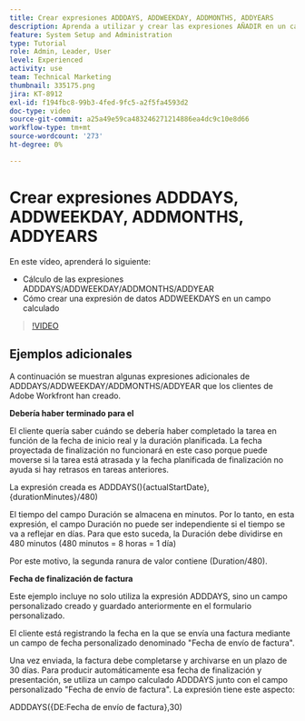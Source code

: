 ```yaml
---
title: Crear expresiones ADDDAYS, ADDWEEKDAY, ADDMONTHS, ADDYEARS
description: Aprenda a utilizar y crear las expresiones AÑADIR en un campo calculado en Adobe [!DNL Workfront].
feature: System Setup and Administration
type: Tutorial
role: Admin, Leader, User
level: Experienced
activity: use
team: Technical Marketing
thumbnail: 335175.png
jira: KT-8912
exl-id: f194fbc8-99b3-4fed-9fc5-a2f5fa4593d2
doc-type: video
source-git-commit: a25a49e59ca483246271214886ea4dc9c10e8d66
workflow-type: tm+mt
source-wordcount: '273'
ht-degree: 0%

---
```


# Crear expresiones ADDDAYS, ADDWEEKDAY, ADDMONTHS, ADDYEARS

En este vídeo, aprenderá lo siguiente:

* Cálculo de las expresiones ADDDAYS/ADDWEEKDAY/ADDMONTHS/ADDYEAR
* Cómo crear una expresión de datos ADDWEEKDAYS en un campo calculado

>[!VIDEO](https://video.tv.adobe.com/v/335175/?quality=12&learn=on)

## Ejemplos adicionales

A continuación se muestran algunas expresiones adicionales de ADDDAYS/ADDWEEKDAY/ADDMONTHS/ADDYEAR que los clientes de Adobe Workfront han creado.

**Debería haber terminado para el**

El cliente quería saber cuándo se debería haber completado la tarea en función de la fecha de inicio real y la duración planificada. La fecha proyectada de finalización no funcionará en este caso porque puede moverse si la tarea está atrasada y la fecha planificada de finalización no ayuda si hay retrasos en tareas anteriores.

La expresión creada es ADDDAYS(){actualStartDate},{durationMinutes}/480)

El tiempo del campo Duración se almacena en minutos. Por lo tanto, en esta expresión, el campo Duración no puede ser independiente si el tiempo se va a reflejar en días. Para que esto suceda, la Duración debe dividirse en 480 minutos (480 minutos = 8 horas = 1 día)

Por este motivo, la segunda ranura de valor contiene (Duration/480).


**Fecha de finalización de factura**

Este ejemplo incluye no solo utiliza la expresión ADDDAYS, sino un campo personalizado creado y guardado anteriormente en el formulario personalizado.

El cliente está registrando la fecha en la que se envía una factura mediante un campo de fecha personalizado denominado &quot;Fecha de envío de factura&quot;.

Una vez enviada, la factura debe completarse y archivarse en un plazo de 30 días. Para producir automáticamente esa fecha de finalización y presentación, se utiliza un campo calculado ADDDAYS junto con el campo personalizado &quot;Fecha de envío de factura&quot;. La expresión tiene este aspecto:

ADDDAYS({DE:Fecha de envío de factura},30)
